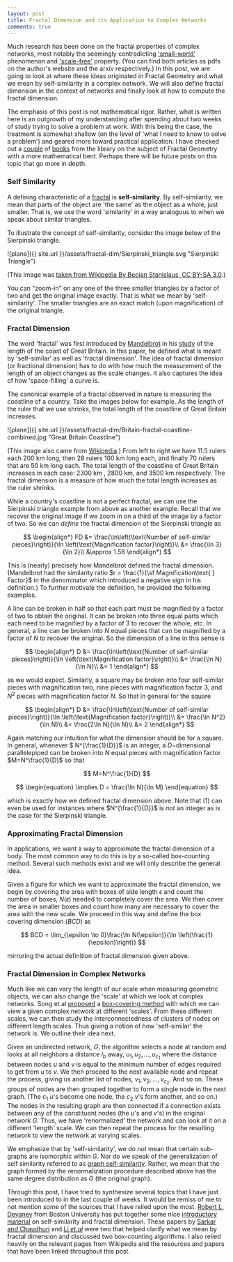 ```yaml
---
layout: post
title: Fractal Dimension and its Application to Complex Networks
comments: true
---
```


Much research has been done on the fractal properties of complex networks, most notably the seemingly contradicting ['small-world'](http://www.nature.com/nature/journal/v393/n6684/abs/393440a0.html) phenomenon and ['scale-free'](http://www.nature.com/nature/journal/v433/n7024/full/nature03248.html) property. (You can find both articles as pdfs on the author's website and the arxiv respectively.) In this post, we are going to look at where these ideas originated in Fractal Geometry and what we mean by self-similarity in a complex network. We will also define fractal dimension in the context of networks and finally look at how to compute the fractal dimension.

The emphasis of this post is not mathematical rigor. Rather, what is written here is an outgrowth of my understanding after spending about two weeks of study trying to solve a problem at work. With this being the case, the treatment is somewhat shallow (on the level of 'what I need to know to solve a problem') and geared more toward practical application. I have checked out a [couple](https://www.amazon.com/Fractals-Everywhere-Michael-F-Barnsley/dp/0120790610) of [books](https://www.amazon.com/Measure-Topology-Geometry-Undergraduate-Mathematics/dp/0387747486) from the library on the subject of Fractal Geometry with a more mathematical bent. Perhaps there will be future posts on this topic that go more in depth.

### Self Similarity ###
A defining characteristic of a [fractal](https://en.wikipedia.org/wiki/Fractal) is **self-similarity**. By self-similarity, we mean that parts of the object are 'the same' as the object as a whole, just smaller. That is, we use the word 'similarity' in a way analogous to when we speak about similar triangles. 

To illustrate the concept of self-similarity, consider the image below of the Sierpinski triangle.

![plane]({{ site.url }}/assets/fractal-dim/Sierpinski_triangle.svg "Sierpinski Triangle")

(This image was [taken from  Wikipedia By Beojan Stanislaus, CC BY-SA 3.0](https://commons.wikimedia.org/w/index.php?curid=8862246).) 

You can "zoom-in" on any one of the three smaller triangles by a factor of two and get the original image exactly. That is what we mean by 'self-similarity'. The smaller triangles are an exact match (upon magnification) of the original triangle.

### Fractal Dimension ###
The word 'fractal' was first introduced by [Mandelbrot](https://www.amazon.com/exec/obidos/ASIN/0716711869/ref=nosim/ericstreasuretro) in his [study](http://li.mit.edu/Stuff/CNSE/Paper/Mandelbrot67Science.pdf) of the length of the coast of Great Britain. In this paper, he defined what is meant by 'self-similar' as well as 'fractal dimension'. The idea of fractal dimension (or fractional dimension) has to do with how much the measurement of the length of an object changes as the scale changes. It also captures the idea of how 'space-filling' a curve is.

The canonical example of a fractal observed in nature is measuring the coastline of a country. Take the images below for example. As the length of the ruler that we use shrinks, the total length of the coastline of Great Britain increases. 

![plane]({{ site.url }}/assets/fractal-dim/Britain-fractal-coastline-combined.jpg "Great Britain Coastline")

(This image also came from [Wikipedia](https://commons.wikimedia.org/w/index.php?curid=391622).) From left to right we have 11.5 rulers each 200 km long, then 28 rulers 100 km long each, and finally 70 rulers that are 50 km long each. The total length of the coastline of Great Britain increases in each case: 2300 km , 2800 km, and 3500 km respectively. The fractal dimension is a measure of how much the total length increases as the ruler shrinks. 

While a country's coastline is not a perfect fractal, we can use the Sierpinski triangle example from above as another example. Recall that we recover the original image if we zoom in on a third of the image by a factor of two. So we can *define* the fractal dimension of the Sierpinski triangle as

$$
\begin{align*}
FD &= \frac{\ln\left(\text{Number of self-similar pieces}\right)}{\ln \left(\text{Magnification factor}\right)}\\
&= \frac{\ln 3}{\ln 2}\\
&\approx 1.58
\end{align*}
$$

This is (nearly) precisely how Mandelbrot defined the fractal dimension. (Mandelbrot had the similarity ratio $r = \frac{1}{\sf Magnification\text{ } Factor}$ in the denominator which introduced a negative sign in his definition.) To further motivate the definition, he provided the following examples.

A line can be broken in half so that each part must be magnified by a factor of two to obtain the original. It can be broken into three equal parts which each need to be magnified by a factor of 3 to recover the whole, etc. In general, a line can be broken into $N$ equal pieces that can be magnified by a factor of $N$ to recover the original. So the dimension of a line in this sense is

$$
\begin{align*}
D &= \frac{\ln\left(\text{Number of self-similar pieces}\right)}{\ln \left(\text{Magnification factor}\right)}\\
&= \frac{\ln N}{\ln N}\\
&= 1
\end{align*}
$$

as we would expect. Similarly, a square may be broken into four self-similar pieces with magnification two, nine pieces with magnification factor 3, and $N^2$ pieces with magnification factor $N$. So that in general for the square

$$
\begin{align*}
D &= \frac{\ln\left(\text{Number of self-similar pieces}\right)}{\ln \left(\text{Magnification factor}\right)}\\
&= \frac{\ln N^2}{\ln N}\\
&= \frac{2\ln N}{\ln N}\\
&= 2
\end{align*}
$$
 
 Again matching our intuition for what the dimension should be for a square. In general, whenever $ N^{\frac{1}{D}}$ is an integer, a $D-$dimensional parallelepiped can be broken into $N$ equal pieces with magnification factor $M=N^\frac{1}{D}$ so that 

$$
M=N^\frac{1}{D}
$$

$$
\begin{equation}
\implies D = \frac{\ln N}{\ln M}
\end{equation}
$$

which is exactly how we defined fractal dimension above. Note that (1) can even be used for instances where $N^{\frac{1}{D}}$ is *not* an integer as is the case for the Sierpinski triangle.
 
### Approximating Fractal Dimension ###

In applications, we want a way to approximate the fractal dimension of a body. The most common way to do this is by a so-called box-counting method. Several such methods exist and we will only describe the general idea.

Given a figure for which we want to approximate the fractal dimension, we begin by covering the area with boxes of side length $\epsilon$ and count the number of boxes, $N(\epsilon)$ needed to completely cover the area. We then cover the area in smaller boxes and count how many are necessary to cover the area with the new scale. We proceed in this way and define the box covering dimension ($BCD$) as

$$
BCD = \lim_{\epsilon \to 0}\frac{\ln N(\epsilon)}{\ln \left(\frac{1}{\epsilon}\right)}
$$

mirroring the actual definition of fractal dimension given above.

### Fractal Dimension in Complex Networks ###

Much like we can vary the length of our scale when measuring geometric objects, we can also change the 'scale' at which we look at complex networks. Song et.al [proposed](http://www.nature.com/nature/journal/v433/n7024/full/nature03248.html) a [box-covering method](https://arxiv.org/abs/cond-mat/0701216) with which we can view a given complex network at different 'scales'. From these different scales, we can then study the interconnectedness of clusters of nodes on different length scales. Thus giving a notion of how 'self-similar' the network is. We outline their idea next.

Given an undirected network, $G$, the algorithm selects a node at random and looks at all neighbors a distance $l_b$ away, $u_1, u_2, \ldots , u_{c_1}$ where the distance between nodes $u$ and $v$ is equal to the minimum number of edges required to get from $u$ to $v$.  We then proceed to the next available node and repeat the process, giving us another list of nodes, $v_1, v_2, \ldots, v_{c_2}$. And so on. These groups of nodes are then grouped together to form a single node in the next graph. (The $c_1$ $u$'s become one node, the $c_2$ $v$'s form another, and so on.) The nodes in the resulting graph are then connected if a connection exists between any of the constituent nodes (the $u$'s and $v$'s) in the original network $G$. Thus, we have 'renormalized' the network and can look at it on a different 'length' scale. We can then repeat the process for the resulting network to view the network at varying scales.

We emphasize that by 'self-similarity', we do *not* mean that certain sub-graphs are isomorphic within $G$. Nor do we speak of the generalization of self similarity referred to as [graph self-similarity](https://arxiv.org/abs/1310.2268). Rather, we mean that the graph formed by the renormalization procedure described above has the same degree distribution as $G$ (the original graph).

Through this post, I have tried to synthesize several topics that I have just been introduced to in the last couple of weeks. It would be remiss of me to not mention some of the sources that I have relied upon the most. [Robert L. Devaney](http://math.bu.edu/people/bob/) from Boston University has put together some nice [introductory material](http://math.bu.edu/DYSYS/chaos-game/chaos-game.html) on self-similarity and fractal dimension. These papers by [Sarkar and Chaudhuri](http://www.sciencedirect.com/science/article/pii/003132039290066R) and [Li *et.al*](http://www.sciencedirect.com/science/article/pii/S0031320309000843) were two that helped clarify what we mean by fractal dimension and discussed two box-counting algorithms. I also relied heavily on the relevant pages from Wikipedia and the resources and papers that have been linked throughout this post.
